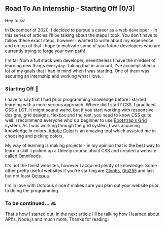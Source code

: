 ## Road To An Internship - Starting Off [0/3]

Hey folks!

In December of 2020, I decided to pursue a career as a web developer - in this series of articles I'll be talking about the steps I took. You don't have to follow these exact steps, however I wanted to write about my experience and on top of that I hope to motivate some of you future developers who are currently trying to forge your own path!

I'm far from a full stack web developer, nevertheless I have the mindset of learning new things everyday. Taking that in account, I've accomplished a lot of my goals that I had in mind when I was starting. One of them was securing an internship and working what I love. 

### Starting Off 🌟

I have to say that I had prior programming knowledge before I started learning with a more serious approach. Where did I start? CSS. I practiced CSS a LOT. It might sound weird, but if you start working with responsive designs, grid designs, flexbox and the rest, you need to know CSS quite well. 
I recommend everyone who's a beginner to use [Bootstrap's Grid](https://getbootstrap.com/docs/4.0/layout/grid/) system. 
As I was working through the grid system, I was acquiring knowledge in colors.  [Adobe Color](https://color.adobe.com/) is an amazing tool which assisted me in choosing and picking colors. 

My way of learning is making projects - in my opinion that is the best way to learn a skill. I picked up a Udemy course about CSS and created a website called  [Omnifoods](https://aacevski.github.io/Omnifoods/). 

It's not the finest websites, however I acquired plenty of knowledge. Some other pretty useful websites if you're starting are
[Glyphs](https://css-tricks.com/snippets/html/glyphs/), [0to255](https://www.0to255.com/) and last but not least [Octopus](https://octopus.do/). 

I'm in love with Octopus since it makes sure you plan out your website prior to doing the programming. 

### To be continued... 🔜

That's how I started out, in the next article I'll be talking how I learned about API's, Node.js and much more. Thanks for reading!

